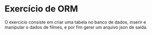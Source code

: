 # Exercício de ORM

O exercício consiste em criar uma tabela no banco de dados, inserir e manipular o dados de filmes, e por fim gerer um arquivo json de saída.
